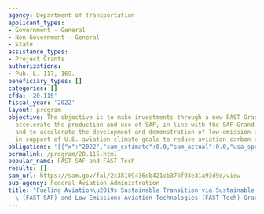 ```yaml
---
agency: Department of Transportation
applicant_types:
- Government - General
- Non-Government - General
- State
assistance_types:
- Project Grants
authorizations:
- Pub. L. 117, 169.
beneficiary_types: []
categories: []
cfda: '20.115'
fiscal_year: '2022'
layout: program
objective: The objective is to make investments through a new FAST Grant Program to
  accelerate the production and use of SAF, in line with the SAF Grand Challenge,
  and to accelerate the development and demonstration of low-emission aviation technologies
  in support of U.S. aviation climate goals to reduce aviation carbon emissions.
obligations: '[{"x":"2022","sam_estimate":0.0,"sam_actual":0.0,"usa_spending_actual":0.0},{"x":"2023","sam_estimate":300000000.0,"sam_actual":0.0,"usa_spending_actual":0.0},{"x":"2024","sam_estimate":0.0,"sam_actual":0.0,"usa_spending_actual":0.0}]'
permalink: /program/20.115.html
popular_name: FAST-SAF and FAST-Tech
results: []
sam_url: https://sam.gov/fal/2c38109436db421cb376f93e31a93d9d/view
sub-agency: Federal Aviation Administration
title: "Fueling Aviation\u2019s Sustainable Transition via Sustainable Aviation Fuels\
  \ (FAST-SAF) and Low-Emissions Aviation Technologies (FAST-Tech) Grant"
---
```

